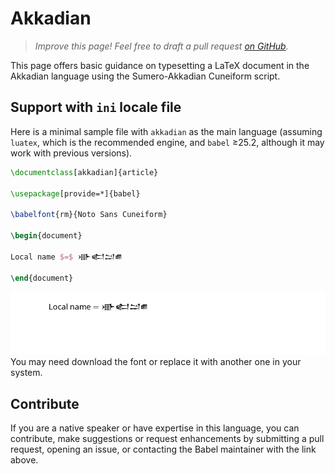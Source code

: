 # Akkadian

<blockquote>
  <p><em>Improve this page! Feel free to draft a pull request <a href="https://github.com/latex3/babel/tree/docs/docs">on GitHub</a>.</em></p>
</blockquote>

This page offers basic guidance on typesetting a LaTeX document in the
Akkadian language using the Sumero-Akkadian Cuneiform script.

## Support with `ini` locale file

Here is a minimal sample file with `akkadian` as the main language
(assuming `luatex`, which is the recommended engine, and `babel` ≥25.2,
although it may work with previous versions).

```tex
\documentclass[akkadian]{article}

\usepackage[provide=*]{babel}

\babelfont{rm}{Noto Sans Cuneiform}

\begin{document}

Local name $=$ 𒀝𒅗𒁺𒌑

\end{document}
```

![](../media/locale-akkadian.png)
You may need download the font or replace it with another one in your
system.

## Contribute

If you are a native speaker or have expertise in this language, you can
contribute, make suggestions or request enhancements by submitting a
pull request, opening an issue, or contacting the Babel maintainer with
the link above.